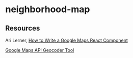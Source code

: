 # neighborhood-map




## Resources

Ari Lerner, [How to Write a Google Maps React Component](https://www.fullstackreact.com/articles/how-to-write-a-google-maps-react-component/)

[Google Maps API Geocoder Tool](https://google-developers.appspot.com/maps/documentation/utils/geocoder/)
